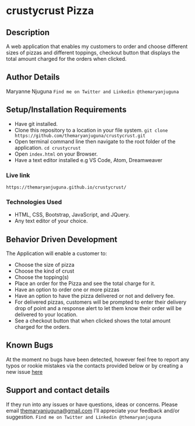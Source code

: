 # crustycrust Pizza 

## Description
A web application that enables my customers to order and choose different sizes of pizzas and different toppings, checkout button that displays the total amount charged for the orders when clicked.

## Author Details
Maryanne Njuguna `Find me on Twitter and Linkedin @themaryanjuguna`

## Setup/Installation Requirements
- Have git installed.
- Clone this repository to a location in your file system. `git clone https://github.com/themaryanjuguna/crustycrust.git`
- Open terminal command line then navigate to the root folder of the application. `cd crustycrust`
- Open `index.html` on your Browser.
- Have a text editor installed e.g VS Code, Atom, Dreamweaver

### Live link
`https://themaryanjuguna.github.io/crustycrust/`


### Technologies Used
- HTML, CSS, Bootstrap, JavaScript, and JQuery.
- Any text editor of your choice.

## Behavior Driven Development
The Application will enable a customer to:
- Choose the size of pizza 
- Choose the kind of crust
- Choose the topping(s)
- Place an order for the Pizza and see the total charge for it.
- Have an option to order one or more pizzas
- Have an option to have the pizza delivered or not and delivery fee.
- For delivered pizzas, customers will be prompted to enter their delivery drop of point and a response alert to let them know their order will be delivered to your location.
- See a checkout button that when clicked shows the total amount charged for the orders.

## Known Bugs
At the moment no bugs have been detected, however feel free to report any typos or rookie mistakes via the contacts provided below or by creating a new issue <a href="https://themaryanjuguna.github.io/crustycrust/issues/new">here</a>

## Support and contact details
If they run into any issues or have questions, ideas or concerns.  Please email themaryanjuguna@gmail.com
I'll appreciate your feedback and/or suggestion. `Find me on Twitter and Linkedin @themaryanjuguna`